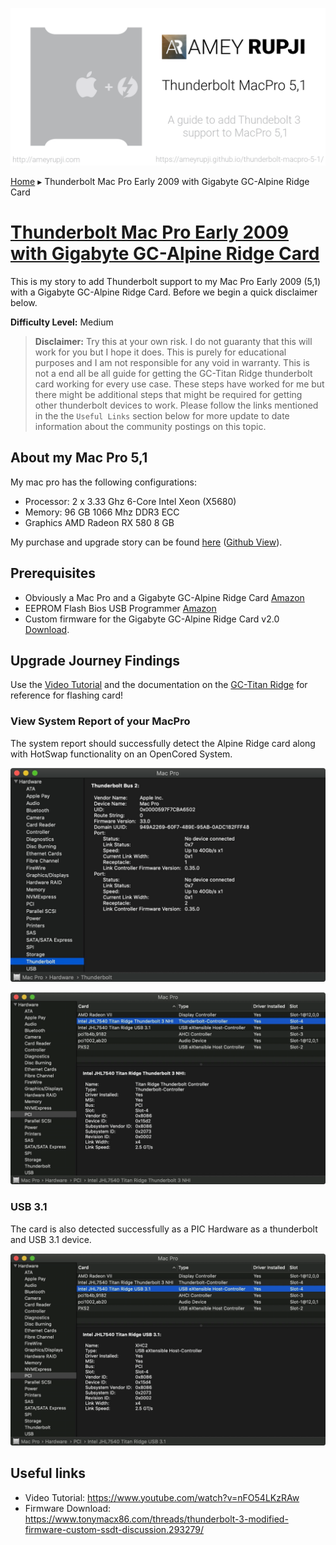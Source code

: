 ![thunderbolt mac pro 5,1 cover](./images/thunderbolt-mac-pro-5-1.png)

[Home](./README.md) ▸ Thunderbolt Mac Pro Early 2009 with Gigabyte GC-Alpine Ridge Card


# [Thunderbolt Mac Pro Early 2009 with Gigabyte GC-Alpine Ridge Card](https://ameyrupji.github.io/thunderbolt-macpro-5-1/GC-AlpineRidge.html)

This is my story to add Thunderbolt support to my Mac Pro Early 2009 (5,1) with a Gigabyte GC-Alpine Ridge Card. Before we begin a quick disclaimer below.

**Difficulty Level:** Medium

> **Disclaimer:** Try this at your own risk. I do not guaranty that this will work for you but I hope it does. This is purely for educational purposes and I am not responsible for any void in warranty. This is not a end all be all guide for getting the GC-Titan Ridge thunderbolt card working for every use case. These steps have worked for me but there might be additional steps that might be required for getting other thunderbolt devices to work. Please follow the links mentioned in the the `Useful Links` section below for more update to date information about the community postings on this topic.


## About my Mac Pro 5,1

My mac pro has the following configurations:

- Processor:        2 x 3.33 Ghz 6-Core Intel Xeon (X5680)
- Memory:           96 GB 1066 Mhz DDR3 ECC
- Graphics          AMD Radeon RX 580 8 GB

My purchase and upgrade story can be found [here](https://ameyrupji.github.io/macpro-5-1/) ([Github View](https://github.com/ameyrupji/macpro-5-1)).

## Prerequisites

- Obviously a Mac Pro and a Gigabyte GC-Alpine Ridge Card [Amazon](https://amzn.to/31m8LeJ)
- EEPROM Flash Bios USB Programmer [Amazon](https://amzn.to/37kgwTJ)
- Custom firmware for the Gigabyte GC-Alpine Ridge Card v2.0 [Download](https://www.tonymacx86.com/threads/thunderbolt-3-modified-firmware-custom-ssdt-discussion.293279/).


## Upgrade Journey Findings

Use the [Video Tutorial](https://www.youtube.com/watch?v=nFO54LKzRAw) and the documentation on the [GC-Titan Ridge](./GC-TitanRidge.md) for reference for flashing card!


### View System Report of your MacPro

The system report should successfully detect the Alpine Ridge card along with HotSwap functionality on an OpenCored System.

![system-report-thunderbolt-alpine-ridge](./images/system-report-thunderbolt-alpine-ridge.png)

![system-report-pci-thunderbolt3-alpine-ridge](./images/system-report-pci-thunderbolt3-alpine-ridge.png)


### USB 3.1

The card is also detected successfully as a PIC Hardware as a thunderbolt and USB 3.1 device.

![system-report-pci-slot-4-thunderbolt-detected](./images/system-report-pci-usb-alpine-ridge.png)

## Useful links

- Video Tutorial: https://www.youtube.com/watch?v=nFO54LKzRAw
- Firmware Download: https://www.tonymacx86.com/threads/thunderbolt-3-modified-firmware-custom-ssdt-discussion.293279/
